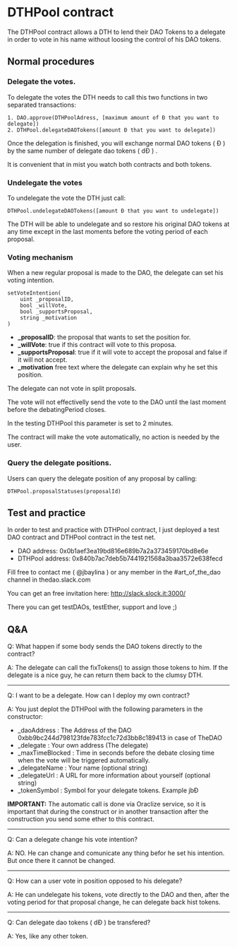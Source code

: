 # DTHPool contract

The DTHPool contract allows a DTH to lend their DAO Tokens to a delegate in order to vote in his name  without loosing the control of his DAO tokens.

## Normal procedures

### Delegate the votes.

To delegate the votes the DTH needs to call this two functions in two separated transactions:

    1. DAO.approve(DTHPoolAdress, [maximum amount of Ð that you want to delegate])
    2. DTHPool.delegateDAOTokens([amount Ð that you want to delegate])

Once the delegation is finished, you will exchange normal DAO tokens ( Ð ) by the same
number of delegate dao tokens ( dÐ ) .

It is convenient that in mist you watch both contracts and both tokens.

### Undelegate the votes

To undelegate the vote the DTH just call:

    DTHPool.undelegateDAOTokens([amount Ð that you want to undelegate])

The DTH will be able to undelegate and so restore his original DAO tokens at any time except in the last moments before the voting period of each proposal.

### Voting mechanism

When a new regular proposal is made to the DAO, the delegate can set his voting intention.

    setVoteIntention(
        uint _proposalID,
        bool _willVote,
        bool _supportsProposal,
        string _motivation
    )

* **_proposalID**: the proposal that wants to set the position for.
* **_willVote**: true if this contract will vote to this proposa.
* **_supportsProposal**: true if it will vote to accept the proposal and false if it will not accept.
* **_motivation** free text where the delegate can explain why he set this position.

The delegate can not vote in split proposals.

The vote will not effectivelly send the vote to the DAO until the last moment before the
debatingPeriod closes.

In the testing DTHPool this parameter is set to 2 minutes.

The contract will make the vote automatically, no action is needed by the user.

### Query the delegate positions.

Users can query the delegate position of any proposal by calling:

    DTHPool.proposalStatuses(proposalId)


## Test and practice

In order to test and practice with DTHPool contract, I just deployed a test DAO contract and DTHPool contract in the test net.

* DAO address: 0x0b1aef3ea19bd816e689b7a2a373459170bd8e6e
* DTHPool address: 0x840b7ac7deb5b7441921568a3baa3572e638fecd

Fill free to contact me ( @jbaylina ) or any member in the #art_of_the_dao channel in thedao.slack.com

You can get an free invitation here: http://slack.slock.it:3000/

There you can get testDAOs, testEther, support and love ;)

## Q&A

Q: What happen if some body sends the DAO tokens directly to the contract?

A: The delegate can call the fixTokens() to assign those tokens to him. If
the delegate is a nice guy, he can return them back to the clumsy DTH.

---
Q: I want to be a delegate. How can I deploy my own contract?

A: You just deplot the DTHPool with the following parameters in the constructor:

* _daoAddress : The Address of the DAO 0xbb9bc244d798123fde783fcc1c72d3bb8c189413 in case of TheDAO
* _delegate : Your own address (The delegate)
* _maxTimeBlocked : Time in seconds before the debate closing time when the vote will be triggered automatically.
* _delegateName : Your name (optional string)
* _delegateUrl : A URL for more information about yourself (optional string)
* _tokenSymbol : Symbol for your delegate tokens. Example jbÐ

**IMPORTANT:** The automatic call is done via Oraclize service, so it is important that during the construct or in another transaction after the construction you send some ether to this contract.

---
Q: Can a delegate change his vote intention?

A: NO. He can change and comunicate any thing befor he set his intention. But once there it cannot be changed.

---
Q: How can a user vote in position opposed to his delegate?

A: He can undelegate his tokens, vote directly to the DAO and then, after the voting period for that proposal change, he can delegate back hist tokens.

---
Q: Can delegate dao tokens ( dÐ ) be transfered?

A: Yes, like any other token.

